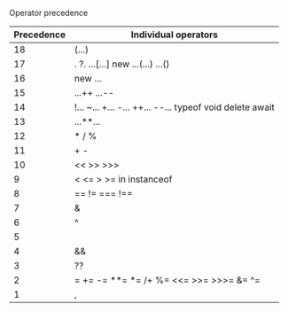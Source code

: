 Operator precedence  

Precedence | Individual operators 
-----------|---------------------
18         |(...)
17         |. ?. ...[...] new ...(...) ...()
16         |new ...
15         |...++ ...--
14         |!... ~... +... -... ++... --... typeof void delete await
13         |...**...
12         |* / %
11         |+ -
10         |<< >> >>>
9          |< <= > >= in instanceof
8          |== != === !==
7          |&
6          |^
5          ||
4          |&&
3          |?? ||
2          |= += -= **= *= /+ %= <<= >>= >>>= &= ^= |= &&= ||= ??= ...?...:... ...=>... yield yield* ...
1          |,
